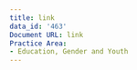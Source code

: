 ```yaml
---
title: link
data_id: '463'
Document URL: link
Practice Area:
- Education, Gender and Youth
---
```


